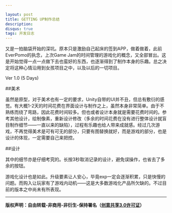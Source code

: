 ```yaml
---

layout: post
title: GETTING UP制作总结
description: 
disqus: true
tags: 开发日志
---
```

又是一拍脑袋开始的深坑。原本只是激励自己起床的签到APP，做着做着，此前EverPomo的执念，上次Game Jam的时间管理的游戏化的概念，又全部冒出。这是开始觉得一点一点做下去也蛮好的东西，也逐渐得到了制作本身的乐趣。总之决定将这种心情沿用到女孩项目之中，以及以后的一切项目。

Ver 1.0 (5 Days)

##美术

虽然是原型，对于美术也有一定的要求，Unity自带的UI并不丑，但总有敷衍的感觉。有大概1-2天的时间花费在界面设计与制作之上，虽然本身非常简单。由于不熟练而绕了弯路，因此花费时间较多。但也或者设计本身就是需要花费时间的。参考其他设计，绘制像素，重新设计修改（多余的时间花费在没有进行整体设计就盲目制作细节——一直以来的缺陷），过程有乐趣也给人带来成就感。经过几次游戏，不再觉得美术是可有可无的部分，只要有图替换就好，而是游戏的部分，也是设计的体现，一定需要自己来把控。

##设计

其中的细节亦是仔细考究的。长按3秒取消记录的设计，避免误操作，也省去了多余的按钮。

游戏化设计也是如此。升级要素让人安心，毕竟exp一定会逐渐积累，只是快慢的问题。而购入让玩家有了游戏内动机——这是大多数游戏化产品所欠缺的。不过目前的版本之中尚未有所表现。

---
**版权声明：自由转载-非商用-非衍生-保持署名（[创意共享3.0许可证](https://creativecommons.org/licenses/by-nc-nd/3.0/deed.zh)）**